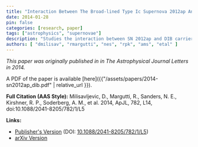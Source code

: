 ```yaml
---
title: "Interaction Between The Broad-lined Type Ic Supernova 2012ap And Carriers Of Diffuse Interstellar Bands"
date: 2014-01-28
pin: false
categories: [research, paper]
tags: ["astrophysics", "supernovae"]
description: "Studies the interaction between SN 2012ap and DIB carriers."
authors: [ "dmilisav", "rmargutti", "nes", "rpk", "ams", "etal" ]
---
```


*This paper was originally published in in The Astrophysical Journal Letters in 2014.*

A PDF of the paper is available [here]({{"/assets/papers/2014-sn2012ap_dib.pdf" | relative_url }}).

**Full Citation (AAS Style):**
Milisavljevic, D., Margutti, R., Sanders, N. E., Kirshner, R. P., Soderberg, A. M., et al. 2014, ApJL, 782, L14, doi:10.1088/2041-8205/782/1/L5

**Links:**
- [Publisher's Version](https://iopscience.iop.org/article/10.1088/0004-637X/799/1/51) (DOI: [10.1088/2041-8205/782/1/L5](https://doi.org/10.1088/2041-8205/782/1/L5))
- [arXiv Version](https://arxiv.org/abs/1401.2991)
